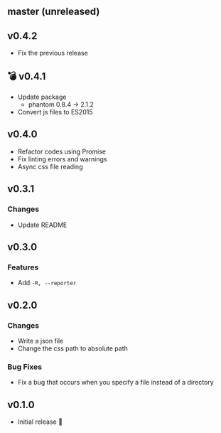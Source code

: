 ## master (unreleased)

## v0.4.2

- Fix the previous release

## :bomb: v0.4.1

- Update package
  - phantom 0.8.4 -> 2.1.2
- Convert js files to ES2015

## v0.4.0

- Refactor codes using Promise
- Fix linting errors and warnings
- Async css file reading

## v0.3.1

### Changes

- Update README

## v0.3.0

### Features

- Add `-R, --reporter`

## v0.2.0

### Changes

- Write a json file
- Change the css path to absolute path

### Bug Fixes

- Fix a bug that occurs when you specify a file instead of a directory

## v0.1.0

- Initial release :tada:
